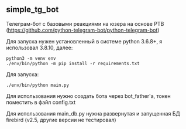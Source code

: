 ## simple_tg_bot

Телеграм-бот с базовыми реакциями на юзера на основе PTB (https://github.com/python-telegram-bot/python-telegram-bot)

Для запуска нужен установленный в системе python 3.6.8+, я использовал 3.8.10, далее:

```
python3 -m venv env
./env/bin/python -m pip install -r requirements.txt 
```

Для запуска:
```
./env/bin/python main.py
```

Для использования нужно создать бота через bot_father'а, токен поместить в файл config.txt

Для использования main_db.py нужна развернутая и запущенная БД firebird (v2.5, другие версии не тестировал)
